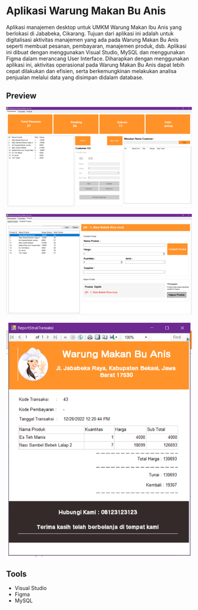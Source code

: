 # Aplikasi Warung Makan Bu Anis

Aplikasi manajemen desktop untuk UMKM Warung Makan Ibu Anis yang berlokasi di Jababeka, Cikarang. Tujuan dari aplikasi ini adalah untuk digitalisasi aktivitas manajemen yang ada pada Warung Makan Bu Anis seperti membuat pesanan, pembayaran, manajemen produk, dsb. Aplikasi ini dibuat dengan menggunakan Visual Studio, MySQL dan menggunakan Figma dalam merancang User Interface. Diharapkan dengan menggunakan aplikasi ini, aktivitas operasional pada Warung Makan Bu Anis dapat lebih cepat  dilakukan dan efisien, serta berkemungkinan melakukan analisa penjualan melalui data yang disimpan didalam database.


## Preview

![Main Menu](https://github.com/antonmartinus72/Warung_Makan_Bu_Anis/raw/main/media/Main%20Form.PNG)

![Tab Produk](https://github.com/antonmartinus72/Warung_Makan_Bu_Anis/raw/main/media/Tab%20Produk%20%28Tambah%20&%20Hapus%20Produk%29.PNG)

![Struk Pembayaran](https://github.com/antonmartinus72/Warung_Makan_Bu_Anis/raw/main/media/Struk%20Pembayaran.PNG)

## Tools

 - Visual Studio
 - Figma
 - MySQL
